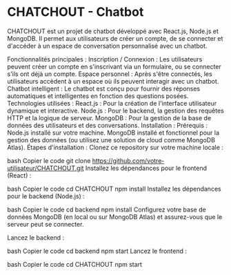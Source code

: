 # CHATCHOUT - Chatbot


CHATCHOUT est un projet de chatbot développé avec React.js, Node.js et MongoDB. Il permet aux utilisateurs de créer un compte, de se connecter et d'accéder à un espace de conversation personnalisé avec un chatbot.

Fonctionnalités principales :
Inscription / Connexion : Les utilisateurs peuvent créer un compte en s'inscrivant via un formulaire, ou se connecter s'ils ont déjà un compte.
Espace personnel : Après s'être connectés, les utilisateurs accèdent à un espace où ils peuvent interagir avec un chatbot.
Chatbot intelligent : Le chatbot est conçu pour fournir des réponses automatiques et intelligentes en fonction des questions posées.
Technologies utilisées :
React.js : Pour la création de l'interface utilisateur dynamique et interactive.
Node.js : Pour le backend, la gestion des requêtes HTTP et la logique de serveur.
MongoDB : Pour la gestion de la base de données des utilisateurs et des conversations.
Installation :
Prérequis :
Node.js installé sur votre machine.
MongoDB installé et fonctionnel pour la gestion des données (ou utilisez une solution de cloud comme MongoDB Atlas).
Étapes d'installation :
Clonez ce repository sur votre machine locale :

bash
Copier le code
git clone https://github.com/votre-utilisateur/CHATCHOUT.git
Installez les dépendances pour le frontend (React) :

bash
Copier le code
cd CHATCHOUT
npm install
Installez les dépendances pour le backend (Node.js) :

bash
Copier le code
cd backend
npm install
Configurez votre base de données MongoDB (en local ou sur MongoDB Atlas) et assurez-vous que le serveur peut se connecter.

Lancez le backend :

bash
Copier le code
cd backend
npm start
Lancez le frontend :

bash
Copier le code
cd CHATCHOUT
npm start

